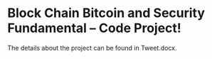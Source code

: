 # Block Chain Bitcoin and Security Fundamental – Code Project!

The details about the project can be found in Tweet.docx.
